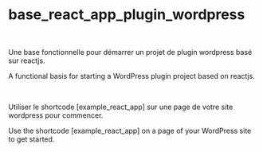 # base_react_app_plugin_wordpress

<br />

Une base fonctionnelle pour démarrer un projet de plugin wordpress basé sur reactjs.

A functional basis for starting a WordPress plugin project based on reactjs.

<br />

Utiliser le shortcode [example_react_app] sur une page de votre site wordpress pour commencer.

Use the shortcode [example_react_app] on a page of your WordPress site to get started.